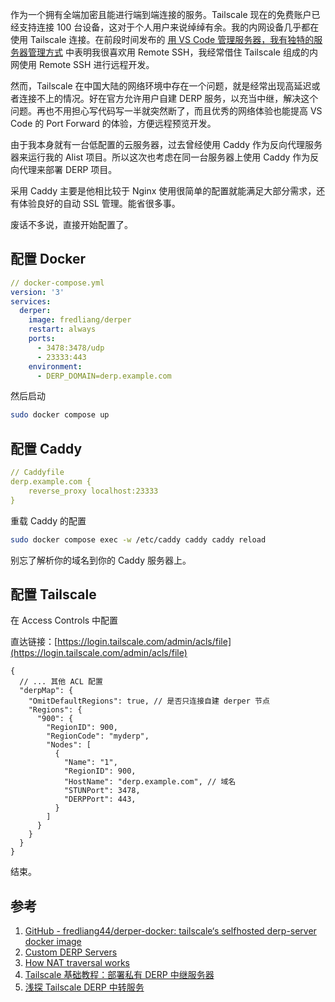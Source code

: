 作为一个拥有全端加密且能进行端到端连接的服务。Tailscale 现在的免费账户已经支持连接 100 台设备，这对于个人用户来说绰绰有余。我的内网设备几乎都在使用 Tailscale 连接。在前段时间发布的 [用 VS Code 管理服务器，我有独特的服务器管理方式](https://zhuanlan.zhihu.com/p/659427990) 中表明我很喜欢用 Remote SSH，我经常借住 Tailscale 组成的内网使用 Remote SSH 进行远程开发。

然而，Tailscale 在中国大陆的网络环境中存在一个问题，就是经常出现高延迟或者连接不上的情况。好在官方允许用户自建 DERP 服务，以充当中继，解决这个问题。再也不用担心写代码写一半就突然断了，而且优秀的网络体验也能提高 VS Code 的 Port Forward 的体验，方便远程预览开发。

由于我本身就有一台低配置的云服务器，过去曾经使用 Caddy 作为反向代理服务器来运行我的 Alist 项目。所以这次也考虑在同一台服务器上使用 Caddy 作为反向代理来部署 DERP 项目。

采用 Caddy 主要是他相比较于 Nginx 使用很简单的配置就能满足大部分需求，还有体验良好的自动 SSL 管理。能省很多事。

废话不多说，直接开始配置了。

## 配置 Docker

```yml
// docker-compose.yml
version: '3'
services:
  derper:
    image: fredliang/derper
    restart: always
    ports:
      - 3478:3478/udp
      - 23333:443
    environment:
      - DERP_DOMAIN=derp.example.com
```

然后启动

```sh
sudo docker compose up
```

## 配置 Caddy

```yml
// Caddyfile
derp.example.com {
    reverse_proxy localhost:23333
}
```

重载 Caddy 的配置

```sh
sudo docker compose exec -w /etc/caddy caddy caddy reload
```

别忘了解析你的域名到你的 Caddy 服务器上。

## 配置 Tailscale

在 Access Controls 中配置

直达链接：[https://login.tailscale.com/admin/acls/file](https://login.tailscale.com/admin/acls/file)

```json5
{
  // ... 其他 ACL 配置
  "derpMap": {
    "OmitDefaultRegions": true, // 是否只连接自建 derper 节点
    "Regions": {
      "900": {
        "RegionID": 900,
        "RegionCode": "myderp",
        "Nodes": [
          {
            "Name": "1",
            "RegionID": 900,
            "HostName": "derp.example.com", // 域名
            "STUNPort": 3478,
            "DERPPort": 443,
          }
        ]
      }
    }
  }
}
```

结束。

## 参考

1. [GitHub - fredliang44/derper-docker: tailscale‘s selfhosted derp-server docker image](https://github.com/fredliang44/derper-docker)
2. [Custom DERP Servers](https://tailscale.com/kb/1118/custom-derp-servers)
3. [How NAT traversal works](https://tailscale.com/blog/how-nat-traversal-works)
4. [Tailscale 基础教程：部署私有 DERP 中继服务器](https://icloudnative.io/posts/custom-derp-servers)
5. [浅探 Tailscale DERP 中转服务](https://kiprey.github.io/2023/11/tailscale-derp)
